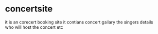# concertsite
it is an corecert booking site 
it contians concert gallary
the singers details who will host the concert etc
